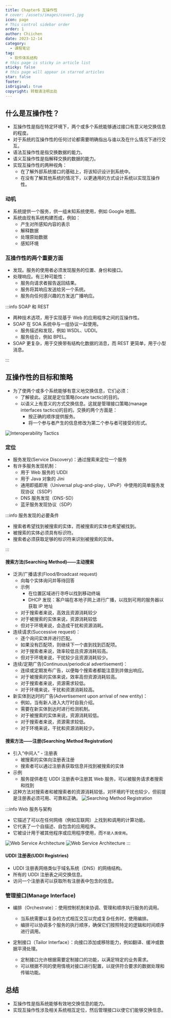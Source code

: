 ```yaml
---
title: Chapter6 互操作性
# cover: /assets/images/cover1.jpg
icon: page
# This control sidebar order
order: 1
author: Chiichen
date: 2023-12-14
category:
  - 课程笔记
tag:
  - 软件体系结构
# this page is sticky in article list
sticky: false
# this page will appear in starred articles
star: false
footer:
isOriginal: true
copyright: 转载请注明出处
---
```


## 什么是互操作性？

- 互操作性是指在特定环境下，两个或多个系统能够通过接口有意义地交换信息的程度。
- 对于系统的互操作性的任何讨论都需要明确指出与谁以及在什么情况下进行交互。
- 语法互操作性是指交换数据的能力。
- 语义互操作性是指解释交换的数据的能力。
- 实现互操作性的两种视角：
  - 在了解外部系统接口的基础上，将该知识设计到系统中。
  - 在没有了解其他系统的情况下，以更通用的方式设计系统以实现互操作性。

### 动机

- 系统提供一个服务，供一组未知系统使用，例如 Google 地图。
- 系统由现有系统构建而成，例如：
  - 产生对所感知内容的表示
  - 解释数据
  - 处理原始数据
  - 感知环境

### 互操作性的两个重要方面

- 发现。服务的使用者必须发现服务的位置、身份和接口。
- 处理响应。有三种可能性：
  - 服务向请求者报告返回结果。
  - 服务将其响应发送给另一个系统。
  - 服务向任何感兴趣的方发送广播响应。

:::info SOAP 和 REST

- 两种技术选项，用于实现基于 Web 的应用程序之间的互操作性。
- SOAP 在 SOA 系统中与一组协议一起使用。
  - 服务描述和发现，例如 WSDL、UDDI。
  - 服务组合，例如 BPEL。
- SOAP 更复杂，用于交换带有结构化数据的消息，而 REST 更简单，用于小型消息。

:::

## 互操作性的目标和策略

- 为了使两个或多个系统能够有意义地交换信息，它们必须：
  - 了解彼此。这就是定位策略(locate tactic)的目的。
  - 以语义上有意义的方式交换信息。这就是管理接口策略(manage interfaces tactics)的目的。交换的两个方面是：
    - 按正确的顺序提供服务。
    - 将一个参与者产生的信息修改为第二个参与者可接受的形式。

![Interoperability Tactics](images/Chapter6互操作性/image.png)

### 定位

- 服务发现(Service Discovery)：通过搜索来定位一个服务
- 有许多服务发现机制：
  - 用于 Web 服务的 UDDI
  - 用于 Java 对象的 Jini
  - 通用即插即用（Universal plug-and-play，UPnP）中使用的简单服务发现协议（SSDP）
  - DNS 服务发现（DNS-SD）
  - 蓝牙服务发现协议（SDP）

:::info 服务发现的必要条件

- 搜索者希望找到被搜索的实体，而被搜索的实体也希望被找到。
- 被搜索的实体必须具有标识符。
- 搜索者必须获取足够的标识符来识别被搜索的实体。

:::

#### 搜索方法(Searching Method)——主动搜索

- 泛洪/广播请求(Flood/Broadcast request)
  - 向每个实体询问并等待回答
  - 示例
    - 在位置区域进行寻呼以找到移动终端
    - DHCP 发现：客户端在本地子网上进行广播，以找到可用的服务器以获取 IP 地址
  - 对于搜索者来说，高效且资源消耗较少
  - 对于被搜索的实体来说，资源消耗较低
  - 但对于环境来说，会造成干扰和资源消耗。
- 连续请求(Successive request)：
  - 逐个询问实体并进行匹配。
  - 如果没有匹配项，则继续下一个直到找到匹配项。
  - 对于搜索者来说，效率较低且资源消耗较高。
  - 但对于环境来说，干扰较少且资源消耗较少。
- 连续/定期广告(Continuous/periodical advertisement)：
  - 连续或定期发布广告，以便每个搜索者都能注意到并做出响应。
  - 对于被搜索的实体来说，效率高但资源消耗较高。
  - 对于搜索者来说，资源需求较低。
  - 对于环境来说，干扰和资源消耗较高。
- 新实体到达时的广告(Advertisement upon arrival of new entity)：
  - 例如，当有新人进入大厅时自我介绍。
  - 需要在新实体到达时进行检测机制。
  - 对于被搜索的实体来说，资源消耗较低。
  - 对于搜索者来说，资源需求较低。
  - 对于环境来说，干扰和资源消耗较少。

#### 搜索方法——注册(Searching Method Registration)

- 引入“中间人” - 注册表
  - 被搜索的实体向注册表注册
  - 搜索者可以通过注册表获取信息并找到被搜索的实体
- 示例
  - 服务提供者在 UDDI 注册表中注册其 Web 服务，可以被服务请求者搜索和找到
- 这种方法对搜索者和被搜索者的资源消耗较低，对环境的干扰也较少，但前提是注册表必须可用、可靠和正确。
  ![Searching Method Registration](images/Chapter6互操作性/image-1.png)

:::info Web 服务与架构

- 它描述了可以在任何网络（例如互联网）上找到和调用的计算功能。
- 它代表了一个自描述、自包含的应用程序。
- 它被设计用于被其他程序或应用程序使用，而`不是人类使用`。

![Web Service Architecture](images/Chapter6互操作性/image-2.png)
![Web Service Architecture](images/Chapter6互操作性/image-3.png)
:::

#### UDDI 注册表(UDDI Registries)

- UDDI 注册表网络类似于域名系统（DNS）的网络结构。
- 所有的 UDDI 注册表之间交换信息。
- 访问一个注册表可以获取所有注册表中包含的信息。

### 管理接口(Manage Interface)

- 编排（Orchestrate）：使用控制机制来协调、管理和顺序执行服务的调用。

  - 当系统需要以复杂的方式相互交互以完成复杂任务时，使用编排。
  - 编排可以协调多个服务的执行顺序，确保它们按照特定的逻辑和时间顺序进行调用。

- 定制接口（Tailor Interface）：向接口添加或移除能力，例如翻译、缓冲或数据平滑处理。
  - 定制接口允许根据需要定制接口的功能，以满足特定的业务需求。
  - 可以根据不同的使用情境对接口进行配置，以提供符合要求的数据处理和传输功能。

## 总结

- 互操作性是指系统能够有效地交换信息的能力。
- 实现互操作性涉及相关系统相互定位，然后管理接口以使它们能够交换信息。

